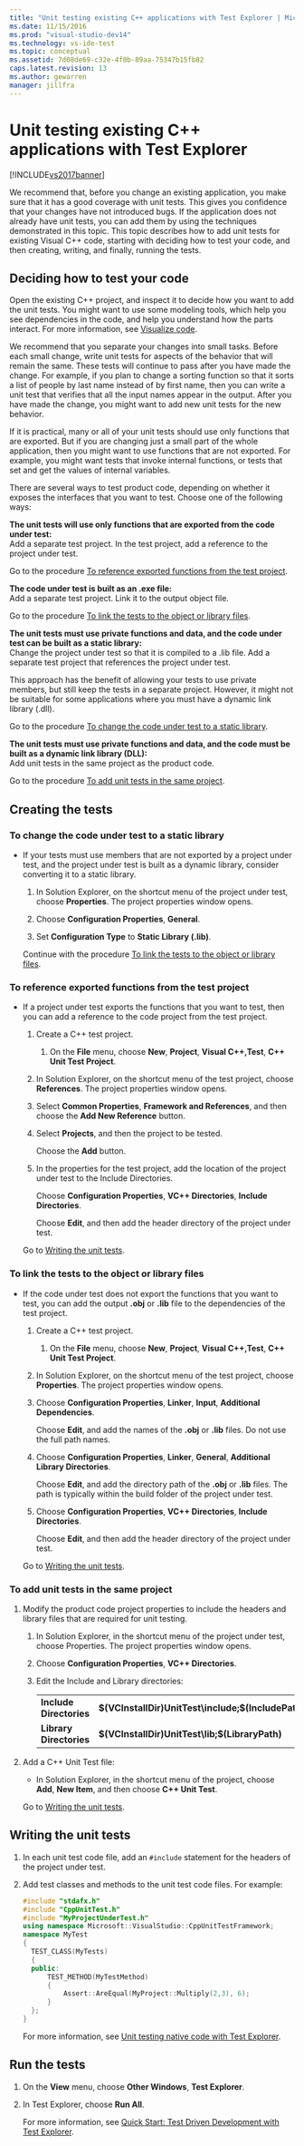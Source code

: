 ```yaml
---
title: "Unit testing existing C++ applications with Test Explorer | Microsoft Docs"
ms.date: 11/15/2016
ms.prod: "visual-studio-dev14"
ms.technology: vs-ide-test
ms.topic: conceptual
ms.assetid: 7d08de69-c32e-4f0b-89aa-75347b15fb82
caps.latest.revision: 13
ms.author: gewarren
manager: jillfra
---
```

# Unit testing existing C++ applications with Test Explorer
[!INCLUDE[vs2017banner](../includes/vs2017banner.md)]

We recommend that, before you change an existing application, you make sure that it has a good coverage with unit tests. This gives you confidence that your changes have not introduced bugs. If the application does not already have unit tests, you can add them by using the techniques demonstrated in this topic. This topic describes how to add unit tests for existing Visual C++ code, starting with deciding how to test your code, and then creating, writing, and finally, running the tests.  
  
## Deciding how to test your code  
 Open the existing C++ project, and inspect it to decide how you want to add the unit tests. You might want to use some modeling tools, which help you see dependencies in the code, and help you understand how the parts interact. For more information, see [Visualize code](../modeling/visualize-code.md).  
  
 We recommend that you separate your changes into small tasks. Before each small change, write unit tests for aspects of the behavior that will remain the same. These tests will continue to pass after you have made the change. For example, if you plan to change a sorting function so that it sorts a list of people by last name instead of by first name, then you can write a unit test that verifies that all the input names appear in the output. After you have made the change, you might want to add new unit tests for the new behavior.  
  
 If it is practical, many or all of your unit tests should use only functions that are exported. But if you are changing just a small part of the whole application, then you might want to use functions that are not exported. For example, you might want tests that invoke internal functions, or tests that set and get the values of internal variables.  
  
 There are several ways to test product code, depending on whether it exposes the interfaces that you want to test. Choose one of the following ways:  
  
 **The unit tests will use only functions that are exported from the code under test:**  
 Add a separate test project. In the test project, add a reference to the project under test.  
  
 Go to the procedure [To reference exported functions from the test project](#projectRef).  
  
 **The code under test is built as an .exe file:**  
 Add a separate test project. Link it to the output object file.  
  
 Go to the procedure [To link the tests to the object or library files](#objectRef).  
  
 **The unit tests must use private functions and data, and the code under test can be built as a static library:**  
 Change the project under test so that it is compiled to a .lib file. Add a separate test project that references the project under test.  
  
 This approach has the benefit of allowing your tests to use private members, but still keep the tests in a separate project. However, it might not be suitable for some applications where you must have a dynamic link library (.dll).  
  
 Go to the procedure [To change the code under test to a static library](#staticLink).  
  
 **The unit tests must use private functions and data, and the code must be built as a dynamic link library (DLL):**  
 Add unit tests in the same project as the product code.  
  
 Go to the procedure [To add unit tests in the same project](#sameProject).  
  
## Creating the tests  
  
###  <a name="staticLink"></a> To change the code under test to a static library  
  
- If your tests must use members that are not exported by a project under test, and the project under test is built as a dynamic library, consider converting it to a static library.  
  
  1.  In Solution Explorer, on the shortcut menu of the project under test, choose **Properties**. The project properties window opens.  
  
  2.  Choose **Configuration Properties**, **General**.  
  
  3.  Set **Configuration Type** to **Static Library (.lib)**.  
  
  Continue with the procedure [To link the tests to the object or library files](#objectRef).  
  
###  <a name="projectRef"></a> To reference exported functions from the test project  
  
- If a project under test exports the functions that you want to test, then you can add a reference to the code project from the test project.  
  
  1.  Create a C++ test project.  
  
      1.  On the **File** menu, choose **New**, **Project**, **Visual C++,Test**, **C++ Unit Test Project**.  
  
  2.  In Solution Explorer, on the shortcut menu of the test project, choose **References**. The project properties window opens.  
  
  3.  Select **Common Properties**, **Framework and References**, and then choose the **Add New Reference** button.  
  
  4.  Select **Projects**, and then the project to be tested.  
  
       Choose the **Add** button.  
  
  5.  In the properties for the test project, add the location of the project under test to the Include Directories.  
  
       Choose **Configuration Properties**, **VC++ Directories**, **Include Directories**.  
  
       Choose **Edit**, and then add the header directory of the project under test.  
  
  Go to [Writing the unit tests](#addTests).  
  
###  <a name="objectRef"></a> To link the tests to the object or library files  
  
- If the code under test does not export the functions that you want to test, you can add the output **.obj** or **.lib** file to the dependencies of the test project.  
  
  1.  Create a C++ test project.  
  
      1.  On the **File** menu, choose **New**, **Project**, **Visual C++,Test**, **C++ Unit Test Project**.  
  
  2.  In Solution Explorer, on the shortcut menu of the test project, choose **Properties**. The project properties window opens.  
  
  3.  Choose **Configuration Properties**, **Linker**, **Input**, **Additional Dependencies**.  
  
       Choose **Edit**, and add the names of the **.obj** or **.lib** files. Do not use the full path names.  
  
  4.  Choose **Configuration Properties**, **Linker**, **General**, **Additional Library Directories**.  
  
       Choose **Edit**, and add the directory path of the **.obj** or **.lib** files. The path is typically within the build folder of the project under test.  
  
  5.  Choose **Configuration Properties**, **VC++ Directories**, **Include Directories**.  
  
       Choose **Edit**, and then add the header directory of the project under test.  
  
  Go to [Writing the unit tests](#addTests).  
  
###  <a name="sameProject"></a> To add unit tests in the same project  
  
1. Modify the product code project properties to include the headers and library files that are required for unit testing.  
  
   1.  In Solution Explorer, in the shortcut menu of the project under test, choose Properties. The project properties window opens.  
  
   2.  Choose **Configuration Properties**, **VC++ Directories**.  
  
   3.  Edit the Include and Library directories:  
  
       |||  
       |-|-|  
       |**Include Directories**|**$(VCInstallDir)UnitTest\include;$(IncludePath)**|  
       |**Library Directories**|**$(VCInstallDir)UnitTest\lib;$(LibraryPath)**|  
  
2. Add a C++ Unit Test file:  
  
   -   In Solution Explorer, in the shortcut menu of the project, choose **Add**, **New Item**, and then choose **C++ Unit Test**.  
  
   Go to [Writing the unit tests](#addTests).  
  
##  <a name="addTests"></a> Writing the unit tests  
  
1. In each unit test code file, add an `#include` statement for the headers of the project under test.  
  
2. Add test classes and methods to the unit test code files. For example:  
  
   ```cpp  
   #include "stdafx.h"  
   #include "CppUnitTest.h"  
   #include "MyProjectUnderTest.h"  
   using namespace Microsoft::VisualStudio::CppUnitTestFramework;  
   namespace MyTest  
   {  
     TEST_CLASS(MyTests)  
     {  
     public:  
         TEST_METHOD(MyTestMethod)  
         {  
             Assert::AreEqual(MyProject::Multiply(2,3), 6);  
         }  
     };  
   }  
   ```  
  
   For more information, see [Unit testing native code with Test Explorer](http://msdn.microsoft.com/8a09d6d8-3613-49d8-9ffe-11375ac4736c).  
  
## Run the tests  
  
1. On the **View** menu, choose **Other Windows**, **Test Explorer**.  
  
2. In Test Explorer, choose **Run All**.  
  
   For more information, see [Quick Start: Test Driven Development with Test Explorer](../test/quick-start-test-driven-development-with-test-explorer.md).
